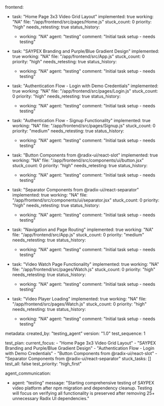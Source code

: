 frontend:
  - task: "Home Page 3x3 Video Grid Layout"
    implemented: true
    working: "NA"
    file: "/app/frontend/src/pages/Home.js"
    stuck_count: 0
    priority: "high"
    needs_retesting: true
    status_history:
      - working: "NA"
        agent: "testing"
        comment: "Initial task setup - needs testing"

  - task: "SAYPEX Branding and Purple/Blue Gradient Design"
    implemented: true
    working: "NA"
    file: "/app/frontend/src/App.js"
    stuck_count: 0
    priority: "high"
    needs_retesting: true
    status_history:
      - working: "NA"
        agent: "testing"
        comment: "Initial task setup - needs testing"

  - task: "Authentication Flow - Login with Demo Credentials"
    implemented: true
    working: "NA"
    file: "/app/frontend/src/pages/Login.js"
    stuck_count: 0
    priority: "high"
    needs_retesting: true
    status_history:
      - working: "NA"
        agent: "testing"
        comment: "Initial task setup - needs testing"

  - task: "Authentication Flow - Signup Functionality"
    implemented: true
    working: "NA"
    file: "/app/frontend/src/pages/Signup.js"
    stuck_count: 0
    priority: "medium"
    needs_retesting: true
    status_history:
      - working: "NA"
        agent: "testing"
        comment: "Initial task setup - needs testing"

  - task: "Button Components from @radix-ui/react-slot"
    implemented: true
    working: "NA"
    file: "/app/frontend/src/components/ui/button.jsx"
    stuck_count: 0
    priority: "high"
    needs_retesting: true
    status_history:
      - working: "NA"
        agent: "testing"
        comment: "Initial task setup - needs testing"

  - task: "Separator Components from @radix-ui/react-separator"
    implemented: true
    working: "NA"
    file: "/app/frontend/src/components/ui/separator.jsx"
    stuck_count: 0
    priority: "high"
    needs_retesting: true
    status_history:
      - working: "NA"
        agent: "testing"
        comment: "Initial task setup - needs testing"

  - task: "Navigation and Page Routing"
    implemented: true
    working: "NA"
    file: "/app/frontend/src/App.js"
    stuck_count: 0
    priority: "medium"
    needs_retesting: true
    status_history:
      - working: "NA"
        agent: "testing"
        comment: "Initial task setup - needs testing"

  - task: "Video Watch Page Functionality"
    implemented: true
    working: "NA"
    file: "/app/frontend/src/pages/Watch.js"
    stuck_count: 0
    priority: "high"
    needs_retesting: true
    status_history:
      - working: "NA"
        agent: "testing"
        comment: "Initial task setup - needs testing"

  - task: "Video Player Loading"
    implemented: true
    working: "NA"
    file: "/app/frontend/src/pages/Watch.js"
    stuck_count: 0
    priority: "high"
    needs_retesting: true
    status_history:
      - working: "NA"
        agent: "testing"
        comment: "Initial task setup - needs testing"

metadata:
  created_by: "testing_agent"
  version: "1.0"
  test_sequence: 1

test_plan:
  current_focus:
    - "Home Page 3x3 Video Grid Layout"
    - "SAYPEX Branding and Purple/Blue Gradient Design"
    - "Authentication Flow - Login with Demo Credentials"
    - "Button Components from @radix-ui/react-slot"
    - "Separator Components from @radix-ui/react-separator"
  stuck_tasks: []
  test_all: false
  test_priority: "high_first"

agent_communication:
  - agent: "testing"
    message: "Starting comprehensive testing of SAYPEX video platform after npm migration and dependency cleanup. Testing will focus on verifying all functionality is preserved after removing 25+ unnecessary Radix UI dependencies."